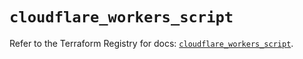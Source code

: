 # `cloudflare_workers_script`

Refer to the Terraform Registry for docs: [`cloudflare_workers_script`](https://registry.terraform.io/providers/cloudflare/cloudflare/4.49.1/docs/resources/workers_script).
